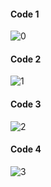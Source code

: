 <!--
#### Details Link
https://learn.sparkfun.com/tutorials/sik-experiment-guide-for-arduino---v32/experiment-9-using-a-flex-sensor
-->

#### Code 1
![0](https://user-images.githubusercontent.com/92329466/227708982-a601daa2-1baa-483e-9a4e-406312132799.png)

#### Code 2
![1](https://user-images.githubusercontent.com/92329466/227708986-f7eaaed0-beed-4c57-8246-ca197dbc5a9f.png)

#### Code 3
![2](https://user-images.githubusercontent.com/92329466/227708991-90107843-c6b1-4c0c-9971-3bb31efc09a9.png)

#### Code 4
![3](https://user-images.githubusercontent.com/92329466/227709017-45e8cba6-540a-480d-9e45-d9260de30d52.png)
